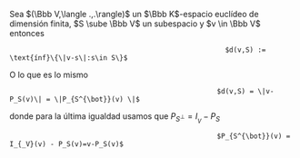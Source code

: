 Sea $(\Bbb V,\langle .,.\rangle)$ un $\Bbb K$-espacio euclídeo de dimensión finita, $S \sube \Bbb V$ un  subespacio y $v \in \Bbb V$ entonces

                                                         $d(v,S) := \text{ínf}\{\|v-s\|:s\in S\}$

O lo que es lo mismo

                                                       $d(v,S) = \|v-P_S(v)\| = \|P_{S^{\bot}}(v) \|$

donde para la última igualdad usamos que $P_{S^{\bot}}= I_{_V} - P_S$

                                                       $P_{S^{\bot}}(v) = I_{_V}(v) - P_S(v)=v-P_S(v)$